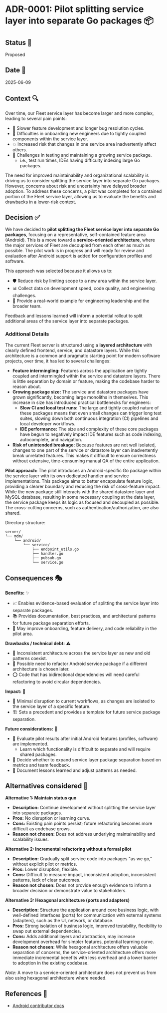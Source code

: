 # ADR-0001: Pilot splitting service layer into separate Go packages 📦

## Status 🚦

Proposed

## Date 📅

2025-06-09

## Context 🔍

Over time, our Fleet service layer has become larger and more complex, leading to several pain points:

* 🐌 Slower feature development and longer bug resolution cycles.
* 🤯 Difficulties in onboarding new engineers due to tightly coupled components within the service layer.
* 💥 Increased risk that changes in one service area inadvertently affect others.
* 🧪 Challenges in testing and maintaining a growing service package.
  * i.e., test run times, IDEs having difficulty indexing large Go packages.

The need for improved maintainability and organizational scalability is driving us to consider splitting the service layer into separate Go packages. However, concerns about risk and uncertainty have delayed broader adoption. To address these concerns, a pilot was completed for a contained portion of the Fleet service layer, allowing us to evaluate the benefits and drawbacks in a lower-risk context.

## Decision ✅

We have decided to **pilot splitting the Fleet service layer into separate Go packages**, focusing on a representative, self-contained feature area (Android). This is a move toward a **service-oriented architecture**, where the major services of Fleet are decoupled from each other as much as possible. The pilot work is in progress and will ready for review and evaluation after Android support is added for configuration profiles and software.

This approach was selected because it allows us to:

* 🛡️ Reduce risk by limiting scope to a new area within the service layer.
* 📊 Collect data on development speed, code quality, and engineering challenges.
* 🎯 Provide a real-world example for engineering leadership and the broader team.

Feedback and lessons learned will inform a potential rollout to split additional areas of the service layer into separate packages.

### Additional Details

The current Fleet server is structured using a **layered architecture** with clearly defined frontend, service, and datastore layers. While this architecture is a common and pragmatic starting point for modern software projects, over time, it has led to several challenges:

* **Feature intermingling:** Features across the application are tightly coupled and intermingled within the service and datastore layers. There is little separation by domain or feature, making the codebase harder to reason about.
* **Growing package size:** The service and datastore packages have grown significantly, becoming large monoliths in themselves. This increase in size has introduced practical bottlenecks for engineers:
  * **Slow CI and local test runs:** The large and tightly coupled nature of these packages means that even small changes can trigger long test suites, slowing down both continuous integration (CI) pipelines and local developer workflows.
  * **IDE performance:** The size and complexity of these core packages have begun to negatively impact IDE features such as code indexing, autocomplete, and navigation.
* **Risk of unintended breakage:** Because features are not well isolated, changes to one part of the service or datastore layer can inadvertently break unrelated features. This makes it difficult to ensure correctness without extensive, time-consuming manual QA of the entire application.

**Pilot approach:**
The pilot introduces an Android-specific Go package within the service layer with its own dedicated handler and service implementations. This package aims to better encapsulate feature logic, providing a clearer boundary and reducing the risk of cross-feature impact. While the new package still interacts with the shared datastore layer and MySQL database, resulting in some necessary coupling at the data layer, the service package keeps its logic as focused and decoupled as possible. The cross-cutting concerns, such as authentication/authorization, are also shared.

Directory structure:

```
server/
└── mdm/
    └── android/
        └── service/
            ├── endpoint_utils.go
            ├── handler.go
            ├── pubsub.go
            └── service.go
```

## Consequences 🎭

**Benefits:** ✨

* 📈 Enables evidence-based evaluation of splitting the service layer into separate packages.
* 📚 Provides documentation, best practices, and architectural patterns for future package separation efforts.
* 🚀 May improve onboarding, feature delivery, and code reliability in the pilot area.

**Drawbacks / technical debt:** ⚠️

* 🔀 Inconsistent architecture across the service layer as new and old patterns coexist.
* 🔧 Possible need to refactor Android service package if a different architecture is chosen later.
* ⭕️ Code that has bidirectional dependencies will need careful refactoring to avoid circular dependencies.

**Impact:** 💫

* 🌊 Minimal disruption to current workflows, as changes are isolated to the service layer of a specific feature.
* 🏗️ Sets a precedent and provides a template for future service package separation.

**Future considerations:** 🔮

* 🔬 Evaluate pilot results after initial Android features (profiles, software) are implemented.
  * Learn which functionality is difficult to separate and will require shared packages.
* 🤝 Decide whether to expand service layer package separation based on metrics and team feedback.
* 📝 Document lessons learned and adjust patterns as needed.

## Alternatives considered 🤔

**Alternative 1: Maintain status quo**

* **Description:** Continue development without splitting the service layer into separate packages.
* **Pros:** No disruption or learning curve.
* **Cons:** Existing pain points persist; future refactoring becomes more difficult as codebase grows.
* **Reason not chosen:** Does not address underlying maintainability and scalability issues.

**Alternative 2: Incremental refactoring without a formal pilot**

* **Description:** Gradually split service code into packages "as we go," without explicit pilot or metrics.
* **Pros:** Lower disruption, flexible.
* **Cons:** Difficult to measure impact, inconsistent adoption, inconsistent patterns, lack of clear outcomes.
* **Reason not chosen:** Does not provide enough evidence to inform a broader decision or demonstrate value to stakeholders.

**Alternative 3: Hexagonal architecture (ports and adapters)**

* **Description:** Structure the application around core business logic, with well-defined interfaces (ports) for communication with external systems (adapters), such as the UI, network, or database.
* **Pros:** Strong isolation of business logic, improved testability, flexibility to swap out external dependencies.
* **Cons:** Adds additional layers and abstraction, may increase development overhead for simpler features, potential learning curve.
* **Reason not chosen:** While hexagonal architecture offers valuable separation of concerns, the service-oriented architecture offers more immediate incremental benefits with less overhead and a lower barrier to adoption in the existing codebase.

*Note:* A move to a service-oriented architecture does not prevent us from also using hexagonal architecture where needed.

## References 📖

* [Android contributor docs](../product-groups/mdm/android-mdm.md)
